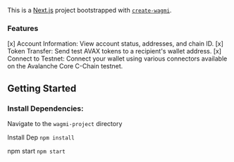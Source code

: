 This is a [Next.js](https://nextjs.org) project bootstrapped with [`create-wagmi`](https://github.com/wevm/wagmi/tree/main/packages/create-wagmi).


### Features
[x] Account Information: View account status, addresses, and chain ID.
[x] Token Transfer: Send test AVAX tokens to a recipient's wallet address.
[x] Connect to Testnet: Connect your wallet using various connectors available on the Avalanche Core C-Chain testnet.

## Getting Started

### Install Dependencies:

Navigate to the `wagmi-project` directory

Install Dep
`npm install`

npm start
`npm start`
